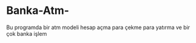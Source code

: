 # Banka-Atm-
Bu programda bir atm modeli  hesap açma para çekme para yatırma ve bir çok banka işlem
